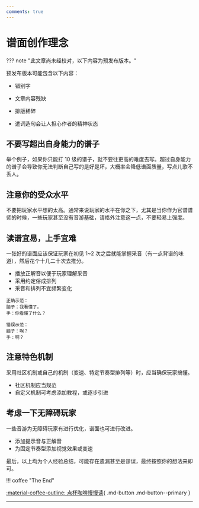 ```yaml
---
comments: true
---
```



# 谱面创作理念


??? note "此文章尚未经校对，以下内容为预发布版本。"

  预发布版本可能包含以下内容：
  
  - 错别字

  - 文章内容残缺

  - 排版稀碎

  - 遣词造句会让人担心作者的精神状态


## 不要写超出自身能力的谱子

举个例子，如果你只能打 10 级的谱子，就不要往更高的难度去写。超过自身能力的谱子会导致你无法判断自己写的是好是坏，大概率会降低谱面质量，写点儿歌不丢人。


## 注意你的受众水平

不要把玩家水平想的太高。通常来说玩家的水平在你之下，尤其是当你作为官谱谱师的时候，一些玩家甚至没有音游基础，请格外注意这一点，不要轻易上强度。


## 读谱宜易，上手宜难

一张好的谱面应该保证玩家在初见 1~2 次之后就能掌握采音（有一点背谱的味道），然后花个十几二十次去推分。

- 播放正解音以便于玩家理解采音
- 采用约定俗成排列
- 采音和排列不宜频繁变化

```
正确示范：
脑子：我看懂了。
手：你看懂了什么？
```

```
错误示范：
脑子：啊？
手：啊？
```

## 注意特色机制

采用社区机制或自己的机制（变速、特定节奏型排列等）时，应当确保玩家搞懂。

- 社区机制应当规范
- 自定义机制可考虑添加教程，或逐步引进


## 考虑一下无障碍玩家

一些音游为无障碍玩家有进行优化，谱面也可进行改进。

- 添加提示音与正解音
- 为固定节奏型添加视觉效果或变速


最后，以上均为个人经验总结，可能存在遗漏甚至是谬误，最终按照你的想法来即可。


!!! coffee "The End"

[:material-coffee-outline: 点杯咖啡慢慢读](https://afdian.net/a/chenluan){ .md-button .md-button--primary }

---
